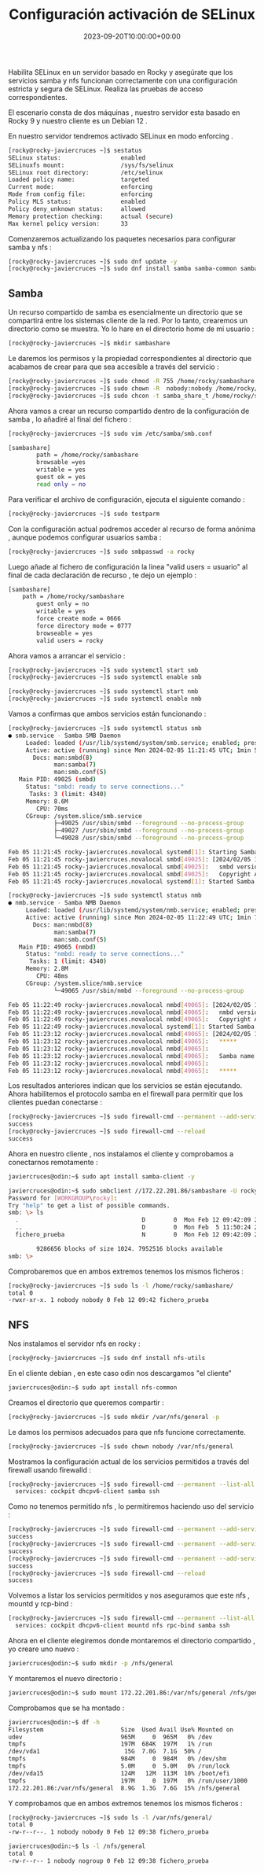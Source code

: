 ﻿---
title: "Configuración activación de SELinux"
date: 2023-09-20T10:00:00+00:00
description: SELinux define los controles de acceso para las aplicaciones, los procesos y los archivos dentro de un sistema
tags: [ASO,REDHAT,ROCKY,CENTOS]
hero: images/sistemas/selinux/selinux.jpg
---
<!-- Google tag (gtag.js) -->
<script async src="https://www.googletagmanager.com/gtag/js?id=G-GVDYVWJLRH"></script>
<script>
  window.dataLayer = window.dataLayer || [];
  function gtag(){dataLayer.push(arguments);}
  gtag('js', new Date());

  gtag('config', 'G-GVDYVWJLRH');
</script>

Habilita SELinux en un servidor basado en Rocky y asegúrate que los servicios samba y nfs funcionan correctamente con una configuración estricta y segura de SELinux. Realiza las pruebas de acceso correspondientes.

El escenario consta de dos máquinas , nuestro servidor esta basado en Rocky 9 y nuestro cliente es un Debian 12 .

En nuestro servidor tendremos activado SELinux en modo enforcing .

```bash
[rocky@rocky-javiercruces ~]$ sestatus
SELinux status:                 enabled
SELinuxfs mount:                /sys/fs/selinux
SELinux root directory:         /etc/selinux
Loaded policy name:             targeted
Current mode:                   enforcing
Mode from config file:          enforcing
Policy MLS status:              enabled
Policy deny_unknown status:     allowed
Memory protection checking:     actual (secure)
Max kernel policy version:      33
```


Comenzaremos actualizando los paquetes necesarios para configurar samba y nfs :

```bash
[rocky@rocky-javiercruces ~]$ sudo dnf update -y
[rocky@rocky-javiercruces ~]$ sudo dnf install samba samba-common samba-client nfs-utils -y
```


## Samba 

Un recurso compartido de samba es esencialmente un directorio que se compartirá entre los sistemas cliente de la red. Por lo tanto, crearemos un directorio como se muestra. Yo lo hare en el directorio home de mi usuario :

```bash
[rocky@rocky-javiercruces ~]$ mkdir sambashare
```

Le daremos los permisos y la propiedad correspondientes al directorio que acabamos de crear para que sea accesible a través del servicio :

```bash
[rocky@rocky-javiercruces ~]$ sudo chmod -R 755 /home/rocky/sambashare
[rocky@rocky-javiercruces ~]$ sudo chown -R  nobody:nobody /home/rocky/sambashare
[rocky@rocky-javiercruces ~]$ sudo chcon -t samba_share_t /home/rocky/sambashare
```

Ahora vamos a crear un recurso compartido dentro de la configuración de samba , lo añadiré al final del fichero :

```bash
[rocky@rocky-javiercruces ~]$ sudo vim /etc/samba/smb.conf 

[sambashare]
        path = /home/rocky/sambashare
        browsable =yes
        writable = yes
        guest ok = yes
        read only = no
```

Para verificar el archivo de configuración, ejecuta el siguiente comando :

```bash
[rocky@rocky-javiercruces ~]$ sudo testparm
```

Con la configuración actual podremos acceder al recurso de forma anónima , aunque podemos configurar usuarios samba :

```bash
[rocky@rocky-javiercruces ~]$ sudo smbpasswd -a rocky     
```

Luego añade al fichero de configuración la linea "valid users = usuario" al final de cada declaración de recurso , te dejo un ejemplo :

```bash
[sambashare]
	path = /home/rocky/sambashare
        guest only = no
        writable = yes
        force create mode = 0666
        force directory mode = 0777
        browseable = yes
        valid users = rocky
```

Ahora vamos a arrancar el servicio : 

```bash
[rocky@rocky-javiercruces ~]$ sudo systemctl start smb
[rocky@rocky-javiercruces ~]$ sudo systemctl enable smb

[rocky@rocky-javiercruces ~]$ sudo systemctl start nmb
[rocky@rocky-javiercruces ~]$ sudo systemctl enable nmb
```

Vamos a confirmas que ambos servicios están funcionando :

```bash
[rocky@rocky-javiercruces ~]$ sudo systemctl status smb
● smb.service - Samba SMB Daemon
     Loaded: loaded (/usr/lib/systemd/system/smb.service; enabled; preset: disabled)
     Active: active (running) since Mon 2024-02-05 11:21:45 UTC; 1min 50s ago
       Docs: man:smbd(8)
             man:samba(7)
             man:smb.conf(5)
   Main PID: 49025 (smbd)
     Status: "smbd: ready to serve connections..."
      Tasks: 3 (limit: 4340)
     Memory: 8.6M
        CPU: 70ms
     CGroup: /system.slice/smb.service
             ├─49025 /usr/sbin/smbd --foreground --no-process-group
             ├─49027 /usr/sbin/smbd --foreground --no-process-group
             └─49028 /usr/sbin/smbd --foreground --no-process-group

Feb 05 11:21:45 rocky-javiercruces.novalocal systemd[1]: Starting Samba SMB Daemon...
Feb 05 11:21:45 rocky-javiercruces.novalocal smbd[49025]: [2024/02/05 11:21:45.649440,  0] ../../source3/smbd/server.c:1746(main)
Feb 05 11:21:45 rocky-javiercruces.novalocal smbd[49025]:   smbd version 4.18.6 started.
Feb 05 11:21:45 rocky-javiercruces.novalocal smbd[49025]:   Copyright Andrew Tridgell and the Samba Team 1992-2023
Feb 05 11:21:45 rocky-javiercruces.novalocal systemd[1]: Started Samba SMB Daemon.

[rocky@rocky-javiercruces ~]$ sudo systemctl status nmb
● nmb.service - Samba NMB Daemon
     Loaded: loaded (/usr/lib/systemd/system/nmb.service; enabled; preset: disabled)
     Active: active (running) since Mon 2024-02-05 11:22:49 UTC; 1min 7s ago
       Docs: man:nmbd(8)
             man:samba(7)
             man:smb.conf(5)
   Main PID: 49065 (nmbd)
     Status: "nmbd: ready to serve connections..."
      Tasks: 1 (limit: 4340)
     Memory: 2.8M
        CPU: 48ms
     CGroup: /system.slice/nmb.service
             └─49065 /usr/sbin/nmbd --foreground --no-process-group

Feb 05 11:22:49 rocky-javiercruces.novalocal nmbd[49065]: [2024/02/05 11:22:49.116367,  0] ../../source3/nmbd/nmbd.c:901(main)
Feb 05 11:22:49 rocky-javiercruces.novalocal nmbd[49065]:   nmbd version 4.18.6 started.
Feb 05 11:22:49 rocky-javiercruces.novalocal nmbd[49065]:   Copyright Andrew Tridgell and the Samba Team 1992-2023
Feb 05 11:22:49 rocky-javiercruces.novalocal systemd[1]: Started Samba NMB Daemon.
Feb 05 11:23:12 rocky-javiercruces.novalocal nmbd[49065]: [2024/02/05 11:23:12.157234,  0] ../../source3/nmbd/nmbd_become_lmb.c:398(become_local_master_stage2)
Feb 05 11:23:12 rocky-javiercruces.novalocal nmbd[49065]:   *****
Feb 05 11:23:12 rocky-javiercruces.novalocal nmbd[49065]: 
Feb 05 11:23:12 rocky-javiercruces.novalocal nmbd[49065]:   Samba name server ROCKY-JAVIERCRUCES is now a local master browser for workgroup SAMBA on subnet 10.0.0.150
Feb 05 11:23:12 rocky-javiercruces.novalocal nmbd[49065]: 
Feb 05 11:23:12 rocky-javiercruces.novalocal nmbd[49065]:   *****
```

Los resultados anteriores indican que los servicios se están ejecutando. Ahora habilitemos el protocolo samba en el firewall para permitir que los clientes puedan conectarse :

```bash
[rocky@rocky-javiercruces ~]$ sudo firewall-cmd --permanent --add-service=samba
success
[rocky@rocky-javiercruces ~]$ sudo firewall-cmd --reload
success
```


Ahora en nuestro cliente , nos instalamos el cliente y comprobamos a conectarnos remotamente :

```bash
javiercruces@odin:~$ sudo apt install samba-client -y

javiercruces@odin:~$ sudo smbclient //172.22.201.86/sambashare -U rocky
Password for [WORKGROUP\rocky]:
Try "help" to get a list of possible commands.
smb: \> ls
  .                                   D        0  Mon Feb 12 09:42:09 2024
  ..                                  D        0  Mon Feb  5 11:50:24 2024
  fichero_prueba                      N        0  Mon Feb 12 09:42:09 2024

		9286656 blocks of size 1024. 7952516 blocks available
smb: \> 
```

Comprobaremos que en ambos extremos tenemos los mismos ficheros :

```bash
[rocky@rocky-javiercruces ~]$ sudo ls -l /home/rocky/sambashare/
total 0
-rwxr-xr-x. 1 nobody nobody 0 Feb 12 09:42 fichero_prueba
```

## NFS

Nos instalamos el servidor nfs en rocky :

```bash
[rocky@rocky-javiercruces ~]$ sudo dnf install nfs-utils
```

En el cliente debian , en este caso odin nos descargamos "el cliente" 

```bash
javiercruces@odin:~$ sudo apt install nfs-common
```

Creamos el directorio que queremos compartir :

```bash
[rocky@rocky-javiercruces ~]$ sudo mkdir /var/nfs/general -p
```

Le damos los permisos adecuados para que nfs funcione correctamente.

```bash
[rocky@rocky-javiercruces ~]$ sudo chown nobody /var/nfs/general
```

Mostramos la configuración actual de los servicios permitidos a través del firewall usando firewalld :

```bash
[rocky@rocky-javiercruces ~]$ sudo firewall-cmd --permanent --list-all | grep services
  services: cockpit dhcpv6-client samba ssh
```

Como no tenemos permitido nfs , lo permitiremos haciendo uso del servicio : 

```bash
[rocky@rocky-javiercruces ~]$ sudo firewall-cmd --permanent --add-service=nfs
success
[rocky@rocky-javiercruces ~]$ sudo firewall-cmd --permanent --add-service=mountd
success
[rocky@rocky-javiercruces ~]$ sudo firewall-cmd --permanent --add-service=rpc-bind
success
[rocky@rocky-javiercruces ~]$ sudo firewall-cmd --reload
success
```

Volvemos a listar los servicios permitidos y nos aseguramos que este nfs , mountd y rcp-bind  :

```bash
[rocky@rocky-javiercruces ~]$ sudo firewall-cmd --permanent --list-all | grep services
  services: cockpit dhcpv6-client mountd nfs rpc-bind samba ssh
```

Ahora en el cliente elegiremos donde montaremos el directorio compartido , yo creare uno nuevo :

```bash
javiercruces@odin:~$ sudo mkdir -p /nfs/general
```

Y montaremos el nuevo directorio :

```bash
javiercruces@odin:~$ sudo mount 172.22.201.86:/var/nfs/general /nfs/general
```

Comprobamos que se ha montado : 

```bash
javiercruces@odin:~$ df -h
Filesystem                      Size  Used Avail Use% Mounted on
udev                            965M     0  965M   0% /dev
tmpfs                           197M  684K  197M   1% /run
/dev/vda1                        15G  7.0G  7.1G  50% /
tmpfs                           984M     0  984M   0% /dev/shm
tmpfs                           5.0M     0  5.0M   0% /run/lock
/dev/vda15                      124M   12M  113M  10% /boot/efi
tmpfs                           197M     0  197M   0% /run/user/1000
172.22.201.86:/var/nfs/general  8.9G  1.3G  7.6G  15% /nfs/general
```

Y comprobamos que en ambos extremos tenemos los mismos ficheros :

```bash
[rocky@rocky-javiercruces ~]$ sudo ls -l /var/nfs/general/
total 0
-rw-r--r--. 1 nobody nobody 0 Feb 12 09:38 fichero_prueba

javiercruces@odin:~$ ls -l /nfs/general
total 0
-rw-r--r-- 1 nobody nogroup 0 Feb 12 09:38 fichero_prueba
```
